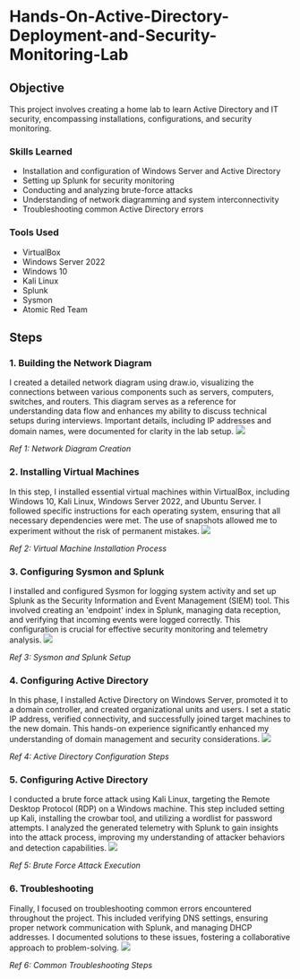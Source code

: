 # Hands-On-Active-Directory-Deployment-and-Security-Monitoring-Lab

## Objective
This project involves creating a home lab to learn Active Directory and IT security, encompassing installations, configurations, and security monitoring.

### Skills Learned
- Installation and configuration of Windows Server and Active Directory
- Setting up Splunk for security monitoring
- Conducting and analyzing brute-force attacks
- Understanding of network diagramming and system interconnectivity
- Troubleshooting common Active Directory errors

### Tools Used
- VirtualBox
- Windows Server 2022
- Windows 10
- Kali Linux
- Splunk
- Sysmon
- Atomic Red Team

## Steps
### 1. Building the Network Diagram
I created a detailed network diagram using draw.io, visualizing the connections between various components such as servers, computers, switches, and routers. This diagram serves as a reference for understanding data flow and enhances my ability to discuss technical setups during interviews. Important details, including IP addresses and domain names, were documented for clarity in the lab setup.
<img src="Images/Diagram.drawio">

*Ref 1: Network Diagram Creation*


### 2. Installing Virtual Machines
In this step, I installed essential virtual machines within VirtualBox, including Windows 10, Kali Linux, Windows Server 2022, and Ubuntu Server. I followed specific instructions for each operating system, ensuring that all necessary dependencies were met. The use of snapshots allowed me to experiment without the risk of permanent mistakes.
<img src="Images/2.png">

*Ref 2: Virtual Machine Installation Process*

### 3. Configuring Sysmon and Splunk
I installed and configured Sysmon for logging system activity and set up Splunk as the Security Information and Event Management (SIEM) tool. This involved creating an 'endpoint' index in Splunk, managing data reception, and verifying that incoming events were logged correctly. This configuration is crucial for effective security monitoring and telemetry analysis.
<img src="Images/3.png">

*Ref 3: Sysmon and Splunk Setup*


### 4. Configuring Active Directory
In this phase, I installed Active Directory on Windows Server, promoted it to a domain controller, and created organizational units and users. I set a static IP address, verified connectivity, and successfully joined target machines to the new domain. This hands-on experience significantly enhanced my understanding of domain management and security considerations.
<img src="Images/4.png">

*Ref 4: Active Directory Configuration Steps*



### 5. Configuring Active Directory
I conducted a brute force attack using Kali Linux, targeting the Remote Desktop Protocol (RDP) on a Windows machine. This step included setting up Kali, installing the crowbar tool, and utilizing a wordlist for password attempts. I analyzed the generated telemetry with Splunk to gain insights into the attack process, improving my understanding of attacker behaviors and detection capabilities.
<img src="Images/5.png">

*Ref 5: Brute Force Attack Execution*



### 6. Troubleshooting
Finally, I focused on troubleshooting common errors encountered throughout the project. This included verifying DNS settings, ensuring proper network communication with Splunk, and managing DHCP addresses. I documented solutions to these issues, fostering a collaborative approach to problem-solving.
<img src="Images/6.png">

*Ref 6: Common Troubleshooting Steps*


















